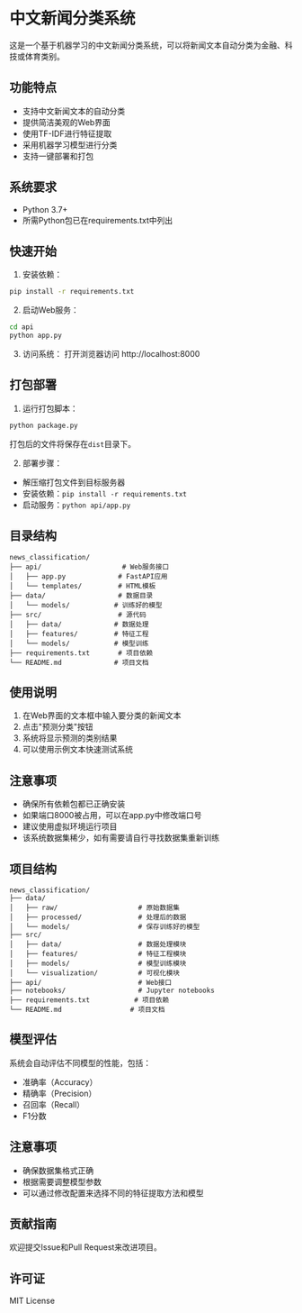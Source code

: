 # 中文新闻分类系统

这是一个基于机器学习的中文新闻分类系统，可以将新闻文本自动分类为金融、科技或体育类别。

## 功能特点

- 支持中文新闻文本的自动分类
- 提供简洁美观的Web界面
- 使用TF-IDF进行特征提取
- 采用机器学习模型进行分类
- 支持一键部署和打包

## 系统要求

- Python 3.7+
- 所需Python包已在requirements.txt中列出

## 快速开始

1. 安装依赖：
```bash
pip install -r requirements.txt
```

2. 启动Web服务：
```bash
cd api
python app.py
```

3. 访问系统：
打开浏览器访问 http://localhost:8000

## 打包部署

1. 运行打包脚本：
```bash
python package.py
```
打包后的文件将保存在`dist`目录下。

2. 部署步骤：
- 解压缩打包文件到目标服务器
- 安装依赖：`pip install -r requirements.txt`
- 启动服务：`python api/app.py`

## 目录结构

```
news_classification/
├── api/                    # Web服务接口
│   ├── app.py             # FastAPI应用
│   └── templates/         # HTML模板
├── data/                  # 数据目录
│   └── models/           # 训练好的模型
├── src/                   # 源代码
│   ├── data/             # 数据处理
│   ├── features/         # 特征工程
│   └── models/           # 模型训练
├── requirements.txt       # 项目依赖
└── README.md             # 项目文档
```

## 使用说明

1. 在Web界面的文本框中输入要分类的新闻文本
2. 点击"预测分类"按钮
3. 系统将显示预测的类别结果
4. 可以使用示例文本快速测试系统

## 注意事项

- 确保所有依赖包都已正确安装
- 如果端口8000被占用，可以在app.py中修改端口号
- 建议使用虚拟环境运行项目
- 该系统数据集稀少，如有需要请自行寻找数据集重新训练

## 项目结构

```
news_classification/
├── data/
│   ├── raw/                    # 原始数据集
│   ├── processed/              # 处理后的数据
│   └── models/                 # 保存训练好的模型
├── src/
│   ├── data/                   # 数据处理模块
│   ├── features/               # 特征工程模块
│   ├── models/                 # 模型训练模块
│   └── visualization/          # 可视化模块
├── api/                        # Web接口
├── notebooks/                  # Jupyter notebooks
├── requirements.txt           # 项目依赖
└── README.md                 # 项目文档
```

## 模型评估

系统会自动评估不同模型的性能，包括：
- 准确率（Accuracy）
- 精确率（Precision）
- 召回率（Recall）
- F1分数

## 注意事项

- 确保数据集格式正确
- 根据需要调整模型参数
- 可以通过修改配置来选择不同的特征提取方法和模型

## 贡献指南

欢迎提交Issue和Pull Request来改进项目。

## 许可证

MIT License 
